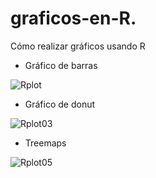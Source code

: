 # graficos-en-R.
Cómo realizar gráficos usando R



- Gráfico de barras

![Rplot](https://user-images.githubusercontent.com/73009717/157800956-77b5c223-e1e7-438f-9cfc-8d90ae81be05.png)

- Gráfico de donut

![Rplot03](https://user-images.githubusercontent.com/73009717/157800959-113741c8-69b6-4bcd-af7b-a44f8033cb4e.png)

- Treemaps

![Rplot05](https://user-images.githubusercontent.com/73009717/157800961-7689f11e-76d0-4e8c-87dc-72ad372cb503.png)

